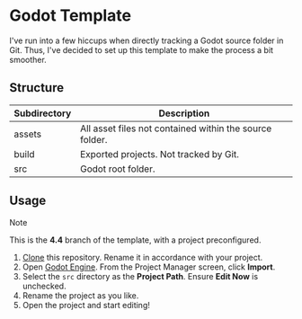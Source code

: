 # Godot Template

I've run into a few hiccups when directly tracking a Godot source folder in Git.
Thus, I've decided to set up this template to make the process a bit smoother.

## Structure

| Subdirectory | Description |
| --- | --- |
| assets | All asset files not contained within the source folder. |
| build | Exported projects. Not tracked by Git. |
| src | Godot root folder. |

## Usage

> [!NOTE]
> This is the **4.4** branch of the template, with a project preconfigured.

1. [Clone](https://docs.github.com/en/repositories/creating-and-managing-repositories/cloning-a-repository) this repository. Rename it in accordance with your project.
2. Open [Godot Engine](https://godotengine.org). From the Project Manager screen, click **Import**.
3. Select the `src` directory as the **Project Path**. Ensure **Edit Now** is unchecked.
4. Rename the project as you like.
5. Open the project and start editing!
